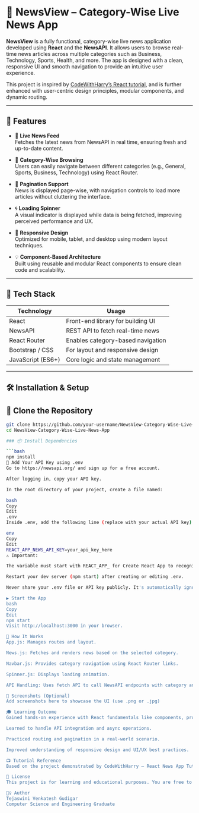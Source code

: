# 📰 NewsView – Category-Wise Live News App

**NewsView** is a fully functional, category-wise live news application developed using **React** and the **NewsAPI**. It allows users to browse real-time news articles across multiple categories such as Business, Technology, Sports, Health, and more. The app is designed with a clean, responsive UI and smooth navigation to provide an intuitive user experience.

This project is inspired by [CodeWithHarry’s React tutorial](https://www.youtube.com/watch?v=x9p-4QGh-OI&list=PLu0W_9lII9agx66oZnT6IyhcMIbUMNMdt&index=22), and is further enhanced with user-centric design principles, modular components, and dynamic routing.

---

## 🚀 Features

- 🔴 **Live News Feed**  
  Fetches the latest news from NewsAPI in real time, ensuring fresh and up-to-date content.

- 📁 **Category-Wise Browsing**  
  Users can easily navigate between different categories (e.g., General, Sports, Business, Technology) using React Router.

- 🔄 **Pagination Support**  
  News is displayed page-wise, with navigation controls to load more articles without cluttering the interface.

- 🌀 **Loading Spinner**  
  A visual indicator is displayed while data is being fetched, improving perceived performance and UX.

- 📱 **Responsive Design**  
  Optimized for mobile, tablet, and desktop using modern layout techniques.

- 💡 **Component-Based Architecture**  
  Built using reusable and modular React components to ensure clean code and scalability.

---

## 🧱 Tech Stack

| Technology       | Usage                                      |
|------------------|--------------------------------------------|
| React            | Front-end library for building UI          |
| NewsAPI          | REST API to fetch real-time news           |
| React Router     | Enables category-based navigation          |
| Bootstrap / CSS  | For layout and responsive design           |
| JavaScript (ES6+)| Core logic and state management            |

---

## 🛠️ Installation & Setup

## 📁 Clone the Repository

```bash
git clone https://github.com/your-username/NewsView-Category-Wise-Live-News-App.git
cd NewsView-Category-Wise-Live-News-App

### 📦 Install Dependencies

```bash
npm install
🔑 Add Your API Key using .env
Go to https://newsapi.org/ and sign up for a free account.

After logging in, copy your API key.

In the root directory of your project, create a file named:

bash
Copy
Edit
.env
Inside .env, add the following line (replace with your actual API key):

env
Copy
Edit
REACT_APP_NEWS_API_KEY=your_api_key_here
⚠️ Important:

The variable must start with REACT_APP_ for Create React App to recognize it.

Restart your dev server (npm start) after creating or editing .env.

Never share your .env file or API key publicly. It's automatically ignored by Git using .gitignore.

▶️ Start the App
bash
Copy
Edit
npm start
Visit http://localhost:3000 in your browser.

🧪 How It Works
App.js: Manages routes and layout.

News.js: Fetches and renders news based on the selected category.

Navbar.js: Provides category navigation using React Router links.

Spinner.js: Displays loading animation.

API Handling: Uses fetch API to call NewsAPI endpoints with category and page parameters.

📸 Screenshots (Optional)
Add screenshots here to showcase the UI (use .png or .jpg)

🎓 Learning Outcome
Gained hands-on experience with React fundamentals like components, props, and state.

Learned to handle API integration and async operations.

Practiced routing and pagination in a real-world scenario.

Improved understanding of responsive design and UI/UX best practices.

📺 Tutorial Reference
Based on the project demonstrated by CodeWithHarry – React News App Tutorial. Extended with custom logic, loading states, and API configuration.

📄 License
This project is for learning and educational purposes. You are free to use, modify, and share it.

🙋‍♀️ Author
Tejaswini Venkatesh Gudigar
Computer Science and Engineering Graduate



